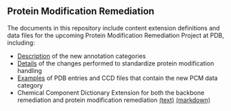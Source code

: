 ## Protein Modification Remediation

The documents in this repository include content extension definitions and data 
files for the upcoming Protein Modification Remediation Project at PDB, including:

- [Description](Protein_modifications.md) of the new annotation categories
- [Details](Standardizing_protein_modifications.md) of the changes performed to standardize protein modification handling
- [Examples](examples/examples.md) of PDB entries and CCD files that contain the new PCM data category
- Chemical Component Dictionary Extension for both the backbone remediation and 
protein modification remediation [(text)](dict/ptm-extension.dic) 
[(markdown)](dict/ptm-extension.md)

